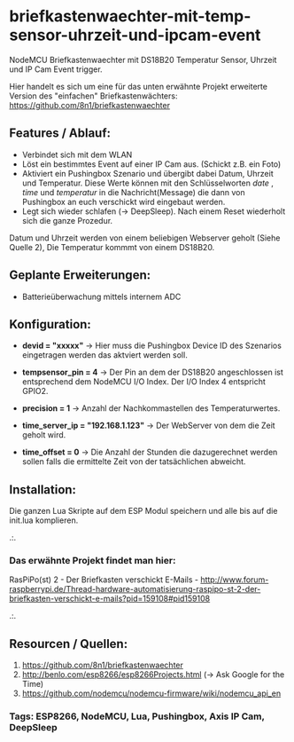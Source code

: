 # briefkastenwaechter-mit-temp-sensor-uhrzeit-und-ipcam-event
NodeMCU Briefkastenwaechter mit DS18B20 Temperatur Sensor, Uhrzeit und IP Cam Event trigger.

Hier handelt es sich um eine für das unten erwähnte Projekt erweiterte Version des "einfachen" Briefkastenwächters: https://github.com/8n1/briefkastenwaechter

## Features / Ablauf:
* Verbindet sich mit dem WLAN
* Löst ein bestimmtes Event auf einer IP Cam aus. (Schickt z.B. ein Foto)
* Aktiviert ein Pushingbox Szenario und übergibt dabei Datum, Uhrzeit und Temperatur. Diese Werte können mit den Schlüsselworten $date$ , $time$ und $temperatur$ in die Nachricht(Message) die dann von Pushingbox an euch verschickt wird eingebaut werden.
* Legt sich wieder schlafen (-> DeepSleep). Nach einem Reset wiederholt sich die ganze Prozedur. 

Datum und Uhrzeit werden von einem beliebigen Webserver geholt (Siehe Quelle 2), Die Temperatur kommmt von einem DS18B20.

## Geplante Erweiterungen:
* Batterieüberwachung mittels internem ADC

## Konfiguration:

* **devid = "xxxxx"**
-> Hier muss die Pushingbox Device ID des Szenarios eingetragen werden das aktviert werden soll.

* **tempsensor_pin = 4**
-> Der Pin an dem der DS18B20 angeschlossen ist entsprechend dem NodeMCU I/O Index. Der I/O Index 4 entspricht GPIO2.

* **precision = 1**
-> Anzahl der Nachkommastellen des Temperaturwertes.

* **time_server_ip = "192.168.1.123"**
-> Der WebServer von dem die Zeit geholt wird.

* **time_offset = 0**
-> Die Anzahl der Stunden die dazugerechnet werden sollen falls die ermittelte Zeit von der tatsächlichen abweicht. 


## Installation:

Die ganzen Lua Skripte auf dem ESP Modul speichern und alle bis auf die init.lua komplieren. 

.:.

### Das erwähnte Projekt findet man hier:

RasPiPo(st) 2 - Der Briefkasten verschickt E-Mails - http://www.forum-raspberrypi.de/Thread-hardware-automatisierung-raspipo-st-2-der-briefkasten-verschickt-e-mails?pid=159108#pid159108

.:.

## Resourcen / Quellen:

1. https://github.com/8n1/briefkastenwaechter
2. http://benlo.com/esp8266/esp8266Projects.html (-> Ask Google for the Time)
3. https://github.com/nodemcu/nodemcu-firmware/wiki/nodemcu_api_en

### Tags: ESP8266, NodeMCU, Lua, Pushingbox, Axis IP Cam, DeepSleep
